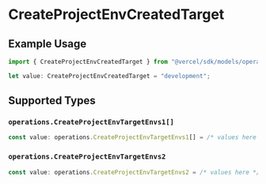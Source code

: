 # CreateProjectEnvCreatedTarget

## Example Usage

```typescript
import { CreateProjectEnvCreatedTarget } from "@vercel/sdk/models/operations/createprojectenv.js";

let value: CreateProjectEnvCreatedTarget = "development";
```

## Supported Types

### `operations.CreateProjectEnvTargetEnvs1[]`

```typescript
const value: operations.CreateProjectEnvTargetEnvs1[] = /* values here */
```

### `operations.CreateProjectEnvTargetEnvs2`

```typescript
const value: operations.CreateProjectEnvTargetEnvs2 = /* values here */
```

